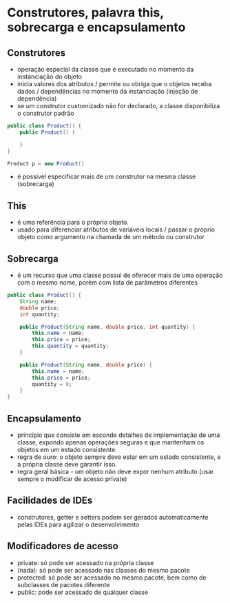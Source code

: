 # Construtores, palavra this, sobrecarga e encapsulamento

## Construtores

- operação especial da classe que é executado no momento da instanciação do objeto
- inicia valores dos atributos / permite ou obriga que o objetos receba dados / dependências no momento da instanciação (injeção de dependência)
- se um construtor customizado não for declarado, a classe disponibiliza o construtor padrão 
~~~java
public class Product() {
    public Product() {

    }
}

Product p = new Product()
~~~
- é possível especificar mais de um construtor na mesma classe (sobrecarga)

## This

- é uma referência para o próprio objeto.
- usado para diferenciar atributos de variáveis locais / passar o próprio objeto como argumento na chamada de um método ou construtor

## Sobrecarga

- é um recurso que uma classe possui de oferecer mais de uma operação com o mesmo nome, porém com lista de parâmetros diferentes

~~~java
public class Product() {
    String name;
    double price;
    int quantity;

    public Product(String name, double price, int quantity) {
        this.name = name;
        this.price = price;
        this.quantity = quantity;
    }

    public Product(String name, double price) {
        this.name = name;
        this.price = price;
        quantity = 0;
    }
}
~~~

## Encapsulamento

- princípio que consiste em esconde detalhes de implementação de uma classe, expondo apenas operações seguras e que mantenham os objetos em um estado consistente.
- regra de ouro: o objeto sempre deve estar em um estado consistente, e a própria classe deve garantir isso.
- regra geral básica - um objeto não deve expor nenhum atributo (usar sempre o modificar de acesso private)

## Facilidades de IDEs

- construtores, getter e setters podem ser gerados automaticamente pelas IDEs para agilizar o desenvolvimento

## Modificadores de acesso

- private: só pode ser acessado na própria classe
- (nada): só pode ser acessado nas classes do mesmo pacote
- protected: só pode ser acessado no mesmo pacote, bem como de subclasses de pacotes diferente
- public: pode ser acessado de qualquer classe